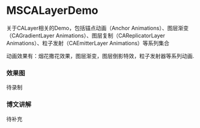 # MSCALayerDemo
关于CALayer相关的Demo，包括锚点动画（Anchor Animations）、图层渐变（CAGradientLayer Animations）、图层复制（CAReplicatorLayer Animations）、粒子发射（CAEmitterLayer Animations）等系列集合

动画效果有：烟花撒花效果，图层渐变，图层倒影特效，粒子发射器等系列动画.

### 效果图
待录制

### 博文讲解
待补充
